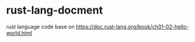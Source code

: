 # rust-lang-docment
rust language code base on https://doc.rust-lang.org/book/ch01-02-hello-world.html

